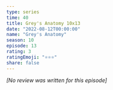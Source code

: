 ```yaml
---
type: series
time: 40
title: Grey's Anatomy 10x13
date: "2022-08-12T00:00:00"
name: "Grey's Anatomy"
season: 10
episode: 13
rating: 3
ratingEmoji: "⭐️⭐️⭐️"
share: false
---
```


*[No review was written for this episode]*